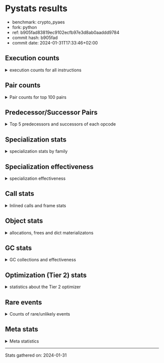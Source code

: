 
# Pystats results

- benchmark: crypto_pyaes
- fork: python
- ref: b905fad83819ec9102ecfb97e3d8ab0aaddd9784
- commit hash: b905fad
- commit date: 2024-01-31T17:33:46+02:00

## Execution counts

<details>
<summary> execution counts for all instructions </summary>

|Name | Count | Self | Cumulative | Miss ratio | 
|---|---:|---:|---:|---:|
| BINARY_OP | 145,813,960 | 19.4% | 19.4% |  |
| LOAD_FAST | 123,947,440 | 16.5% | 35.8% |  |
| LOAD_CONST | 116,092,880 | 15.4% | 51.3% |  |
| BINARY_SUBSCR_LIST_INT | 98,103,920 | 13.0% | 64.3% |  |
| LOAD_FAST_LOAD_FAST | 48,825,280 | 6.5% | 70.8% |  |
| LOAD_ATTR_NONDESCRIPTOR_WITH_VALUES | 36,843,640 | 4.9% | 75.7% |  |
| BINARY_OP_ADD_INT | 28,776,020 | 3.8% | 79.5% |  |
| STORE_FAST | 20,981,360 | 2.8% | 82.3% |  |
| JUMP_BACKWARD | 16,130,640 | 2.1% | 84.4% |  |
| FOR_ITER_RANGE | 15,209,320 | 2.0% | 86.5% |  |
| LOAD_ATTR_INSTANCE_VALUE | 12,452,340 | 1.7% | 88.1% |  |
| STORE_SUBSCR_LIST_INT | 8,540,600 | 1.1% | 89.3% |  |
| LOAD_GLOBAL_MODULE | 8,058,340 | 1.1% | 90.3% |  |
| LOAD_ATTR_METHOD_NO_DICT | 5,751,900 | 0.8% | 91.1% |  |
| LIST_APPEND | 4,607,040 | 0.6% | 91.7% |  |
| PUSH_NULL | 4,142,640 | 0.6% | 92.2% |  |
| STORE_FAST_STORE_FAST | 3,910,080 | 0.5% | 92.8% |  |
| RESUME_CHECK | 3,682,340 | 0.5% | 93.3% |  |
| FOR_ITER | 3,681,800 | 0.5% | 93.7% |  |
| CALL_LIST_APPEND | 3,681,200 | 0.5% | 94.2% |  |
| UNPACK_SEQUENCE_TWO_TUPLE | 3,679,980 | 0.5% | 94.7% |  |
| RETURN_VALUE | 3,452,060 | 0.5% | 95.2% |  |
| CALL_PY_EXACT_ARGS | 3,451,720 | 0.5% | 95.6% |  |
| LOAD_GLOBAL_BUILTIN | 3,222,600 | 0.4% | 96.1% |  |
| GET_ITER | 2,995,280 | 0.4% | 96.5% |  |
| CALL_BUILTIN_CLASS | 2,994,840 | 0.4% | 96.9% |  |
| POP_JUMP_IF_FALSE | 2,780,080 | 0.4% | 97.2% |  |
| LOAD_ATTR_MODULE | 2,071,620 | 0.3% | 97.5% |  |
| TO_BOOL | 2,071,460 | 0.3% | 97.8% |  |
| CALL_METHOD_DESCRIPTOR_FAST | 2,070,700 | 0.3% | 98.1% |  |
| CALL_METHOD_DESCRIPTOR_NOARGS | 2,070,700 | 0.3% | 98.3% |  |
| CALL_TYPE_1 | 2,070,700 | 0.3% | 98.6% |  |
| BINARY_OP_MULTIPLY_INT | 1,840,740 | 0.2% | 98.9% |  |
| SWAP | 1,166,880 | 0.2% | 99.0% |  |
| CALL_LEN | 1,151,280 | 0.2% | 99.2% |  |
| BUILD_LIST | 924,880 | 0.1% | 99.3% |  |
| BINARY_SLICE | 921,120 | 0.1% | 99.4% |  |
| COMPARE_OP_INT | 708,740 | 0.1% | 99.5% |  |
| COPY | 704,640 | 0.1% | 99.6% |  |
| BINARY_OP_SUBTRACT_INT | 473,480 | 0.1% | 99.7% |  |
| POP_TOP | 460,480 | 0.1% | 99.7% |  |
| LOAD_ATTR_METHOD_WITH_VALUES | 460,300 | 0.1% | 99.8% |  |
| LIST_EXTEND | 460,240 | 0.1% | 99.8% |  |
| LOAD_FAST_AND_CLEAR | 231,040 | 0.0% | 99.9% |  |
| STORE_ATTR_INSTANCE_VALUE | 231,040 | 0.0% | 99.9% |  |
| RETURN_CONST | 230,720 | 0.0% | 99.9% |  |
| LOAD_ATTR_PROPERTY | 230,060 | 0.0% | 100.0% |  |
| UNPACK_SEQUENCE_LIST | 230,060 | 0.0% | 100.0% |  |
| CALL | 2,940 | 0.0% | 100.0% |  |
| LOAD_ATTR | 2,560 | 0.0% | 100.0% |  |
| STORE_FAST_LOAD_FAST | 2,560 | 0.0% | 100.0% |  |
| BINARY_SUBSCR | 2,160 | 0.0% | 100.0% |  |
| LOAD_GLOBAL | 1,960 | 0.0% | 100.0% |  |
| EXTENDED_ARG | 1,600 | 0.0% | 100.0% |  |
| JUMP_FORWARD | 1,600 | 0.0% | 100.0% |  |
| BINARY_SUBSCR_TUPLE_INT | 620 | 0.0% | 100.0% |  |
| CALL_BUILTIN_FAST | 620 | 0.0% | 100.0% |  |
| COMPARE_OP | 540 | 0.0% | 100.0% |  |
| STORE_SUBSCR | 400 | 0.0% | 100.0% |  |
| INTERPRETER_EXIT | 360 | 0.0% | 100.0% |  |
| STORE_ATTR | 320 | 0.0% | 100.0% |  |
| RESUME | 300 | 0.0% | 100.0% |  |
| LOAD_DEREF | 240 | 0.0% | 100.0% |  |
| CALL_FUNCTION_EX | 160 | 0.0% | 100.0% |  |
| CONTAINS_OP | 160 | 0.0% | 100.0% |  |
| POP_JUMP_IF_NOT_NONE | 160 | 0.0% | 100.0% |  |
| EXIT_INIT_CHECK | 140 | 0.0% | 100.0% |  |
| BINARY_SUBSCR_DICT | 140 | 0.0% | 100.0% |  |
| CALL_ALLOC_AND_ENTER_INIT | 140 | 0.0% | 100.0% |  |
| CALL_ISINSTANCE | 140 | 0.0% | 100.0% |  |
| TO_BOOL_BOOL | 140 | 0.0% | 100.0% |  |
| NOP | 80 | 0.0% | 100.0% |  |
| CALL_INTRINSIC_1 | 80 | 0.0% | 100.0% |  |
| COPY_FREE_VARS | 80 | 0.0% | 100.0% |  |
| LOAD_FAST_CHECK | 80 | 0.0% | 100.0% |  |
| UNPACK_SEQUENCE | 80 | 0.0% | 100.0% |  |
| BINARY_OP_SUBTRACT_FLOAT | 60 | 0.0% | 100.0% |  |


</details>

## Pair counts

<details>
<summary> Pair counts for top 100 pairs </summary>

|Pair | Count | Self | Cumulative | 
|---|---:|---:|---:|
| LOAD_CONST BINARY_OP | 101,328,080 | 13.5% | 13.5% |
| BINARY_OP BINARY_SUBSCR_LIST_INT | 64,457,920 | 8.6% | 22.0% |
| BINARY_SUBSCR_LIST_INT LOAD_CONST | 40,041,580 | 5.3% | 27.3% |
| LOAD_FAST LOAD_ATTR_NONDESCRIPTOR_WITH_VALUES | 36,843,280 | 4.9% | 32.2% |
| LOAD_ATTR_NONDESCRIPTOR_WITH_VALUES LOAD_FAST_LOAD_FAST | 36,812,640 | 4.9% | 37.1% |
| BINARY_SUBSCR_LIST_INT BINARY_OP | 34,995,620 | 4.6% | 41.8% |
| BINARY_OP LOAD_CONST | 31,315,720 | 4.2% | 45.9% |
| BINARY_OP LOAD_FAST | 27,633,280 | 3.7% | 49.6% |
| LOAD_FAST_LOAD_FAST LOAD_FAST | 27,610,240 | 3.7% | 53.3% |
| BINARY_OP_ADD_INT LOAD_CONST | 27,609,620 | 3.7% | 57.0% |
| LOAD_FAST BINARY_OP_ADD_INT | 27,609,360 | 3.7% | 60.6% |
| BINARY_SUBSCR_LIST_INT LOAD_FAST | 22,134,320 | 2.9% | 63.6% |
| LOAD_FAST BINARY_SUBSCR_LIST_INT | 19,576,080 | 2.6% | 66.2% |
| FOR_ITER_RANGE STORE_FAST | 12,671,980 | 1.7% | 67.8% |
| STORE_FAST LOAD_FAST | 12,447,280 | 1.7% | 69.5% |
| LOAD_FAST LOAD_ATTR_INSTANCE_VALUE | 12,221,720 | 1.6% | 71.1% |
| JUMP_BACKWARD FOR_ITER_RANGE | 12,214,220 | 1.6% | 72.7% |
| LOAD_ATTR_INSTANCE_VALUE LOAD_FAST | 9,914,200 | 1.3% | 74.1% |
| LOAD_FAST_LOAD_FAST BINARY_SUBSCR_LIST_INT | 9,217,040 | 1.2% | 75.3% |
| STORE_SUBSCR_LIST_INT JUMP_BACKWARD | 8,294,780 | 1.1% | 76.4% |
| BINARY_OP LOAD_FAST_LOAD_FAST | 8,282,880 | 1.1% | 77.5% |
| LOAD_FAST_LOAD_FAST STORE_SUBSCR_LIST_INT | 8,282,840 | 1.1% | 78.6% |
| LOAD_FAST LOAD_CONST | 7,431,840 | 1.0% | 79.6% |
| STORE_FAST LOAD_GLOBAL_MODULE | 5,754,240 | 0.8% | 80.3% |
| LOAD_ATTR_METHOD_NO_DICT LOAD_FAST | 5,751,900 | 0.8% | 81.1% |
| BINARY_OP BINARY_OP | 4,656,720 | 0.6% | 81.7% |
| LIST_APPEND JUMP_BACKWARD | 4,607,040 | 0.6% | 82.3% |
| BINARY_OP LIST_APPEND | 4,606,400 | 0.6% | 83.0% |
| LOAD_CONST BINARY_SUBSCR_LIST_INT | 4,601,400 | 0.6% | 83.6% |
| PUSH_NULL LOAD_FAST | 4,141,600 | 0.6% | 84.1% |
| BINARY_OP CALL_LIST_APPEND | 3,681,120 | 0.5% | 84.6% |
| LOAD_FAST LOAD_ATTR_METHOD_NO_DICT | 3,681,120 | 0.5% | 85.1% |
| JUMP_BACKWARD FOR_ITER | 3,680,260 | 0.5% | 85.6% |
| LOAD_FAST_LOAD_FAST BINARY_OP | 3,680,000 | 0.5% | 86.1% |
| STORE_FAST_STORE_FAST LOAD_FAST_LOAD_FAST | 3,680,000 | 0.5% | 86.6% |
| UNPACK_SEQUENCE_TWO_TUPLE STORE_FAST_STORE_FAST | 3,679,980 | 0.5% | 87.1% |
| FOR_ITER UNPACK_SEQUENCE_TWO_TUPLE | 3,679,960 | 0.5% | 87.5% |
| CALL_PY_EXACT_ARGS RESUME_CHECK | 3,451,720 | 0.5% | 88.0% |
| LOAD_GLOBAL_BUILTIN LOAD_FAST | 3,222,320 | 0.4% | 88.4% |
| CALL_BUILTIN_CLASS GET_ITER | 2,994,780 | 0.4% | 88.8% |
| LOAD_GLOBAL_MODULE LOAD_CONST | 2,764,440 | 0.4% | 89.2% |
| GET_ITER FOR_ITER_RANGE | 2,764,200 | 0.4% | 89.6% |
| LOAD_CONST LOAD_CONST | 2,762,720 | 0.4% | 89.9% |
| LOAD_CONST CALL_BUILTIN_CLASS | 2,762,440 | 0.4% | 90.3% |
| CALL_LIST_APPEND LOAD_FAST | 2,760,900 | 0.4% | 90.7% |
| RESUME_CHECK LOAD_GLOBAL_BUILTIN | 2,301,240 | 0.3% | 91.0% |
| LOAD_CONST LOAD_FAST | 2,073,440 | 0.3% | 91.2% |
| LOAD_ATTR_MODULE PUSH_NULL | 2,071,620 | 0.3% | 91.5% |
| LOAD_GLOBAL_MODULE LOAD_ATTR_MODULE | 2,071,480 | 0.3% | 91.8% |
| POP_JUMP_IF_FALSE LOAD_FAST | 2,071,280 | 0.3% | 92.1% |
| RETURN_VALUE STORE_FAST | 2,071,040 | 0.3% | 92.3% |
| LOAD_FAST CALL_PY_EXACT_ARGS | 2,071,000 | 0.3% | 92.6% |
| STORE_FAST JUMP_BACKWARD | 2,070,800 | 0.3% | 92.9% |
| TO_BOOL POP_JUMP_IF_FALSE | 2,070,740 | 0.3% | 93.2% |
| LOAD_FAST PUSH_NULL | 2,070,720 | 0.3% | 93.4% |
| LOAD_FAST TO_BOOL | 2,070,720 | 0.3% | 93.7% |
| FOR_ITER_RANGE LOAD_GLOBAL_MODULE | 2,070,720 | 0.3% | 94.0% |
| CALL_METHOD_DESCRIPTOR_FAST STORE_FAST | 2,070,700 | 0.3% | 94.3% |
| CALL_METHOD_DESCRIPTOR_NOARGS RETURN_VALUE | 2,070,700 | 0.3% | 94.5% |
| CALL_TYPE_1 STORE_FAST | 2,070,700 | 0.3% | 94.8% |
| LOAD_FAST CALL_METHOD_DESCRIPTOR_FAST | 2,070,680 | 0.3% | 95.1% |
| LOAD_FAST CALL_METHOD_DESCRIPTOR_NOARGS | 2,070,680 | 0.3% | 95.4% |
| LOAD_FAST CALL_TYPE_1 | 2,070,680 | 0.3% | 95.6% |
| LOAD_GLOBAL_MODULE LOAD_ATTR_METHOD_NO_DICT | 2,070,680 | 0.3% | 95.9% |
| BINARY_OP_MULTIPLY_INT LOAD_CONST | 1,840,600 | 0.2% | 96.2% |
| LOAD_FAST BINARY_OP_MULTIPLY_INT | 1,840,560 | 0.2% | 96.4% |
| LOAD_CONST BINARY_OP_ADD_INT | 1,166,360 | 0.2% | 96.6% |
| RESUME_CHECK LOAD_FAST | 1,150,420 | 0.2% | 96.7% |
| BINARY_SUBSCR_LIST_INT STORE_FAST | 927,620 | 0.1% | 96.8% |
| LOAD_FAST BINARY_OP | 923,240 | 0.1% | 97.0% |
| LOAD_GLOBAL_MODULE LOAD_FAST | 921,000 | 0.1% | 97.1% |
| BINARY_OP_ADD_INT BINARY_SLICE | 920,920 | 0.1% | 97.2% |
| RETURN_VALUE LOAD_FAST | 920,460 | 0.1% | 97.3% |
| BINARY_OP RETURN_VALUE | 920,320 | 0.1% | 97.5% |
| CALL_LIST_APPEND JUMP_BACKWARD | 920,300 | 0.1% | 97.6% |
| LOAD_ATTR_INSTANCE_VALUE LOAD_CONST | 920,300 | 0.1% | 97.7% |
| BINARY_SLICE CALL_PY_EXACT_ARGS | 920,280 | 0.1% | 97.8% |
| COMPARE_OP_INT POP_JUMP_IF_FALSE | 708,600 | 0.1% | 97.9% |
| CALL_LEN LOAD_CONST | 690,740 | 0.1% | 98.0% |
| LOAD_ATTR_INSTANCE_VALUE CALL_LEN | 690,240 | 0.1% | 98.1% |
| LOAD_CONST BINARY_OP_SUBTRACT_INT | 466,400 | 0.1% | 98.2% |
| BUILD_LIST LOAD_CONST | 463,680 | 0.1% | 98.2% |
| LOAD_CONST COMPARE_OP_INT | 462,440 | 0.1% | 98.3% |
| LOAD_FAST COPY | 460,960 | 0.1% | 98.3% |
| LOAD_FAST CALL_LEN | 460,800 | 0.1% | 98.4% |
| LOAD_CONST LIST_EXTEND | 460,160 | 0.1% | 98.5% |
| STORE_FAST BUILD_LIST | 460,160 | 0.1% | 98.5% |
| LOAD_ATTR_INSTANCE_VALUE LOAD_ATTR_METHOD_WITH_VALUES | 460,080 | 0.1% | 98.6% |
| STORE_SUBSCR_LIST_INT LOAD_FAST | 238,820 | 0.0% | 98.6% |
| COPY COPY | 237,280 | 0.0% | 98.6% |
| SWAP SWAP | 237,280 | 0.0% | 98.7% |
| COPY BINARY_SUBSCR_LIST_INT | 237,160 | 0.0% | 98.7% |
| SWAP STORE_SUBSCR_LIST_INT | 237,160 | 0.0% | 98.7% |
| BINARY_OP SWAP | 236,500 | 0.0% | 98.8% |
| POP_JUMP_IF_FALSE JUMP_BACKWARD | 234,720 | 0.0% | 98.8% |
| LOAD_FAST CALL_BUILTIN_CLASS | 231,880 | 0.0% | 98.8% |
| GET_ITER LOAD_FAST_AND_CLEAR | 230,880 | 0.0% | 98.9% |
| BUILD_LIST SWAP | 230,880 | 0.0% | 98.9% |
| LOAD_FAST_AND_CLEAR SWAP | 230,880 | 0.0% | 98.9% |
| SWAP BUILD_LIST | 230,880 | 0.0% | 99.0% |


</details>

## Predecessor/Successor Pairs

<details>
<summary> Top 5 predecessors and successors of each opcode </summary>

### BINARY_SLICE

<details>
<summary> Successors and predecessors for BINARY_SLICE </summary>

|Predecessors | Count | Percentage | 
|---|---:|---:|
| BINARY_OP_ADD_INT | 920,920 | 100.0% |
| LOAD_CONST | 160 | 0.0% |
| BINARY_OP | 40 | 0.0% |

|Successors | Count | Percentage | 
|---|---:|---:|
| CALL_PY_EXACT_ARGS | 920,280 | 99.9% |
| CALL_BUILTIN_FAST | 600 | 0.1% |
| LOAD_FAST | 160 | 0.0% |
| CALL | 80 | 0.0% |


</details>

### CACHE

<details>
<summary> Successors and predecessors for CACHE </summary>

|Successors | Count | Percentage | 
|---|---:|---:|
| RESUME_CHECK | 280 | 77.8% |
| RESUME | 80 | 22.2% |


</details>

### BINARY_SUBSCR

<details>
<summary> Successors and predecessors for BINARY_SUBSCR </summary>

|Predecessors | Count | Percentage | 
|---|---:|---:|
| BINARY_OP | 1,040 | 48.1% |
| LOAD_FAST | 400 | 18.5% |
| LOAD_CONST | 240 | 11.1% |
| LOAD_FAST_LOAD_FAST | 240 | 11.1% |
| COPY | 120 | 5.6% |

|Successors | Count | Percentage | 
|---|---:|---:|
| BINARY_SUBSCR_LIST_INT | 1,040 | 48.1% |
| LOAD_FAST | 400 | 18.5% |
| LOAD_CONST | 340 | 15.7% |
| BINARY_OP | 220 | 10.2% |
| STORE_FAST | 80 | 3.7% |


</details>

### EXIT_INIT_CHECK

<details>
<summary> Successors and predecessors for EXIT_INIT_CHECK </summary>

|Predecessors | Count | Percentage | 
|---|---:|---:|
| RETURN_CONST | 140 | 100.0% |

|Successors | Count | Percentage | 
|---|---:|---:|
| RETURN_VALUE | 140 | 100.0% |


</details>

### GET_ITER

<details>
<summary> Successors and predecessors for GET_ITER </summary>

|Predecessors | Count | Percentage | 
|---|---:|---:|
| CALL_BUILTIN_CLASS | 2,994,780 | 100.0% |
| CALL | 420 | 0.0% |
| LOAD_FAST | 80 | 0.0% |

|Successors | Count | Percentage | 
|---|---:|---:|
| FOR_ITER_RANGE | 2,764,200 | 92.3% |
| LOAD_FAST_AND_CLEAR | 230,880 | 7.7% |
| FOR_ITER | 200 | 0.0% |


</details>

### INTERPRETER_EXIT

<details>
<summary> Successors and predecessors for INTERPRETER_EXIT </summary>

|Predecessors | Count | Percentage | 
|---|---:|---:|
| RETURN_CONST | 340 | 94.4% |
| RETURN_VALUE | 20 | 5.6% |


</details>

### NOP

<details>
<summary> Successors and predecessors for NOP </summary>

|Predecessors | Count | Percentage | 
|---|---:|---:|
| POP_TOP | 80 | 100.0% |

|Successors | Count | Percentage | 
|---|---:|---:|
| LOAD_DEREF | 80 | 100.0% |


</details>

### POP_TOP

<details>
<summary> Successors and predecessors for POP_TOP </summary>

|Predecessors | Count | Percentage | 
|---|---:|---:|
| RETURN_CONST | 230,240 | 50.0% |
| POP_JUMP_IF_FALSE | 230,080 | 50.0% |
| CALL | 160 | 0.0% |

|Successors | Count | Percentage | 
|---|---:|---:|
| RETURN_CONST | 230,080 | 50.0% |
| LOAD_GLOBAL_BUILTIN | 230,040 | 50.0% |
| LOAD_FAST | 220 | 0.0% |
| NOP | 80 | 0.0% |
| LOAD_GLOBAL | 40 | 0.0% |


</details>

### PUSH_NULL

<details>
<summary> Successors and predecessors for PUSH_NULL </summary>

|Predecessors | Count | Percentage | 
|---|---:|---:|
| LOAD_ATTR_MODULE | 2,071,620 | 50.0% |
| LOAD_FAST | 2,070,720 | 50.0% |
| LOAD_DEREF | 160 | 0.0% |
| LOAD_ATTR | 140 | 0.0% |

|Successors | Count | Percentage | 
|---|---:|---:|
| LOAD_FAST | 4,141,600 | 100.0% |
| LOAD_CONST | 640 | 0.0% |
| CALL | 240 | 0.0% |
| LOAD_GLOBAL | 80 | 0.0% |
| LOAD_GLOBAL_MODULE | 80 | 0.0% |


</details>

### RETURN_VALUE

<details>
<summary> Successors and predecessors for RETURN_VALUE </summary>

|Predecessors | Count | Percentage | 
|---|---:|---:|
| CALL_METHOD_DESCRIPTOR_NOARGS | 2,070,700 | 60.0% |
| BINARY_OP | 920,320 | 26.7% |
| LOAD_FAST | 230,320 | 6.7% |
| LOAD_ATTR_INSTANCE_VALUE | 230,060 | 6.7% |
| RETURN_VALUE | 320 | 0.0% |

|Successors | Count | Percentage | 
|---|---:|---:|
| STORE_FAST | 2,071,040 | 60.0% |
| LOAD_FAST | 920,460 | 26.7% |
| BINARY_OP | 230,080 | 6.7% |
| CALL_PY_EXACT_ARGS | 230,040 | 6.7% |
| RETURN_VALUE | 320 | 0.0% |


</details>

### STORE_SUBSCR

<details>
<summary> Successors and predecessors for STORE_SUBSCR </summary>

|Predecessors | Count | Percentage | 
|---|---:|---:|
| BINARY_OP | 160 | 40.0% |
| SWAP | 120 | 30.0% |
| LOAD_FAST | 80 | 20.0% |
| LOAD_FAST_LOAD_FAST | 40 | 10.0% |

|Successors | Count | Percentage | 
|---|---:|---:|
| STORE_SUBSCR_LIST_INT | 200 | 50.0% |
| JUMP_BACKWARD | 100 | 25.0% |
| LOAD_FAST | 60 | 15.0% |
| LOAD_FAST_LOAD_FAST | 40 | 10.0% |


</details>

### TO_BOOL

<details>
<summary> Successors and predecessors for TO_BOOL </summary>

|Predecessors | Count | Percentage | 
|---|---:|---:|
| LOAD_FAST | 2,070,720 | 100.0% |
| TO_BOOL | 700 | 0.0% |
| CALL | 20 | 0.0% |
| CALL_ISINSTANCE | 20 | 0.0% |

|Successors | Count | Percentage | 
|---|---:|---:|
| POP_JUMP_IF_FALSE | 2,070,740 | 100.0% |
| TO_BOOL | 700 | 0.0% |
| TO_BOOL_BOOL | 20 | 0.0% |


</details>

### BINARY_OP

<details>
<summary> Successors and predecessors for BINARY_OP </summary>

|Predecessors | Count | Percentage | 
|---|---:|---:|
| LOAD_CONST | 101,328,080 | 69.5% |
| BINARY_SUBSCR_LIST_INT | 34,995,620 | 24.0% |
| BINARY_OP | 4,656,720 | 3.2% |
| LOAD_FAST_LOAD_FAST | 3,680,000 | 2.5% |
| LOAD_FAST | 923,240 | 0.6% |

|Successors | Count | Percentage | 
|---|---:|---:|
| BINARY_SUBSCR_LIST_INT | 64,457,920 | 44.2% |
| LOAD_CONST | 31,315,720 | 21.5% |
| LOAD_FAST | 27,633,280 | 19.0% |
| LOAD_FAST_LOAD_FAST | 8,282,880 | 5.7% |
| BINARY_OP | 4,656,720 | 3.2% |


</details>

### BUILD_LIST

<details>
<summary> Successors and predecessors for BUILD_LIST </summary>

|Predecessors | Count | Percentage | 
|---|---:|---:|
| STORE_FAST | 460,160 | 49.8% |
| SWAP | 230,880 | 25.0% |
| FOR_ITER_RANGE | 230,080 | 24.9% |
| LOAD_CONST | 3,520 | 0.4% |
| STORE_ATTR_INSTANCE_VALUE | 140 | 0.0% |

|Successors | Count | Percentage | 
|---|---:|---:|
| LOAD_CONST | 463,680 | 50.1% |
| SWAP | 230,880 | 25.0% |
| STORE_FAST | 230,080 | 24.9% |
| LOAD_FAST | 160 | 0.0% |
| LOAD_DEREF | 80 | 0.0% |


</details>

### CALL

<details>
<summary> Successors and predecessors for CALL </summary>

|Predecessors | Count | Percentage | 
|---|---:|---:|
| LOAD_FAST | 1,040 | 35.4% |
| LOAD_CONST | 280 | 9.5% |
| LOAD_GLOBAL_MODULE | 280 | 9.5% |
| PUSH_NULL | 240 | 8.2% |
| CALL | 220 | 7.5% |

|Successors | Count | Percentage | 
|---|---:|---:|
| STORE_FAST | 460 | 15.6% |
| GET_ITER | 420 | 14.3% |
| CALL_BUILTIN_CLASS | 280 | 9.5% |
| CALL_LEN | 240 | 8.2% |
| CALL | 220 | 7.5% |


</details>

### CALL_FUNCTION_EX

<details>
<summary> Successors and predecessors for CALL_FUNCTION_EX </summary>

|Predecessors | Count | Percentage | 
|---|---:|---:|
| CALL_INTRINSIC_1 | 80 | 50.0% |
| LOAD_FAST | 80 | 50.0% |

|Successors | Count | Percentage | 
|---|---:|---:|
| COPY_FREE_VARS | 80 | 50.0% |
| RESUME_CHECK | 60 | 37.5% |
| RESUME | 20 | 12.5% |


</details>

### CALL_INTRINSIC_1

<details>
<summary> Successors and predecessors for CALL_INTRINSIC_1 </summary>

|Predecessors | Count | Percentage | 
|---|---:|---:|
| LIST_EXTEND | 80 | 100.0% |

|Successors | Count | Percentage | 
|---|---:|---:|
| CALL_FUNCTION_EX | 80 | 100.0% |


</details>

### COMPARE_OP

<details>
<summary> Successors and predecessors for COMPARE_OP </summary>

|Predecessors | Count | Percentage | 
|---|---:|---:|
| LOAD_FAST_LOAD_FAST | 240 | 44.4% |
| LOAD_CONST | 120 | 22.2% |
| LOAD_GLOBAL_MODULE | 60 | 11.1% |
| CALL | 40 | 7.4% |
| CALL_LEN | 40 | 7.4% |

|Successors | Count | Percentage | 
|---|---:|---:|
| POP_JUMP_IF_FALSE | 280 | 51.9% |
| COMPARE_OP_INT | 220 | 40.7% |
| COMPARE_OP | 20 | 3.7% |
| EXTENDED_ARG | 20 | 3.7% |


</details>

### CONTAINS_OP

<details>
<summary> Successors and predecessors for CONTAINS_OP </summary>

|Predecessors | Count | Percentage | 
|---|---:|---:|
| LOAD_CONST | 160 | 100.0% |

|Successors | Count | Percentage | 
|---|---:|---:|
| POP_JUMP_IF_FALSE | 160 | 100.0% |


</details>

### COPY

<details>
<summary> Successors and predecessors for COPY </summary>

|Predecessors | Count | Percentage | 
|---|---:|---:|
| LOAD_FAST | 460,960 | 65.4% |
| COPY | 237,280 | 33.7% |
| LOAD_FAST_LOAD_FAST | 4,800 | 0.7% |
| LOAD_CONST | 1,600 | 0.2% |

|Successors | Count | Percentage | 
|---|---:|---:|
| COPY | 237,280 | 33.7% |
| BINARY_SUBSCR_LIST_INT | 237,160 | 33.7% |
| LOAD_ATTR_INSTANCE_VALUE | 230,040 | 32.6% |
| BINARY_SUBSCR | 120 | 0.0% |
| LOAD_ATTR | 40 | 0.0% |


</details>

### COPY_FREE_VARS

<details>
<summary> Successors and predecessors for COPY_FREE_VARS </summary>

|Predecessors | Count | Percentage | 
|---|---:|---:|
| CALL_FUNCTION_EX | 80 | 100.0% |

|Successors | Count | Percentage | 
|---|---:|---:|
| RESUME_CHECK | 60 | 75.0% |
| RESUME | 20 | 25.0% |


</details>

### EXTENDED_ARG

<details>
<summary> Successors and predecessors for EXTENDED_ARG </summary>

|Predecessors | Count | Percentage | 
|---|---:|---:|
| POP_JUMP_IF_FALSE | 1,440 | 90.0% |
| COMPARE_OP_INT | 140 | 8.8% |
| COMPARE_OP | 20 | 1.2% |

|Successors | Count | Percentage | 
|---|---:|---:|
| JUMP_BACKWARD | 1,440 | 90.0% |
| POP_JUMP_IF_FALSE | 160 | 10.0% |


</details>

### FOR_ITER

<details>
<summary> Successors and predecessors for FOR_ITER </summary>

|Predecessors | Count | Percentage | 
|---|---:|---:|
| JUMP_BACKWARD | 3,680,260 | 100.0% |
| FOR_ITER | 1,080 | 0.0% |
| SWAP | 260 | 0.0% |
| GET_ITER | 200 | 0.0% |

|Successors | Count | Percentage | 
|---|---:|---:|
| UNPACK_SEQUENCE_TWO_TUPLE | 3,679,960 | 100.0% |
| FOR_ITER | 1,080 | 0.0% |
| STORE_FAST | 420 | 0.0% |
| FOR_ITER_RANGE | 280 | 0.0% |
| UNPACK_SEQUENCE | 40 | 0.0% |


</details>

### JUMP_BACKWARD

<details>
<summary> Successors and predecessors for JUMP_BACKWARD </summary>

|Predecessors | Count | Percentage | 
|---|---:|---:|
| STORE_SUBSCR_LIST_INT | 8,294,780 | 51.4% |
| LIST_APPEND | 4,607,040 | 28.6% |
| STORE_FAST | 2,070,800 | 12.8% |
| CALL_LIST_APPEND | 920,300 | 5.7% |
| POP_JUMP_IF_FALSE | 234,720 | 1.5% |

|Successors | Count | Percentage | 
|---|---:|---:|
| FOR_ITER_RANGE | 12,214,220 | 75.7% |
| FOR_ITER | 3,680,260 | 22.8% |
| LOAD_FAST | 229,920 | 1.4% |
| LOAD_FAST_LOAD_FAST | 6,240 | 0.0% |


</details>

### JUMP_FORWARD

<details>
<summary> Successors and predecessors for JUMP_FORWARD </summary>

|Predecessors | Count | Percentage | 
|---|---:|---:|
| FOR_ITER_RANGE | 1,600 | 100.0% |

|Successors | Count | Percentage | 
|---|---:|---:|
| LOAD_CONST | 1,600 | 100.0% |


</details>

### LIST_APPEND

<details>
<summary> Successors and predecessors for LIST_APPEND </summary>

|Predecessors | Count | Percentage | 
|---|---:|---:|
| BINARY_OP | 4,606,400 | 100.0% |
| BINARY_SUBSCR_TUPLE_INT | 620 | 0.0% |
| BINARY_SUBSCR | 20 | 0.0% |

|Successors | Count | Percentage | 
|---|---:|---:|
| JUMP_BACKWARD | 4,607,040 | 100.0% |


</details>

### LIST_EXTEND

<details>
<summary> Successors and predecessors for LIST_EXTEND </summary>

|Predecessors | Count | Percentage | 
|---|---:|---:|
| LOAD_CONST | 460,160 | 100.0% |
| LOAD_DEREF | 80 | 0.0% |

|Successors | Count | Percentage | 
|---|---:|---:|
| STORE_FAST | 230,080 | 50.0% |
| UNPACK_SEQUENCE_LIST | 230,040 | 50.0% |
| CALL_INTRINSIC_1 | 80 | 0.0% |
| UNPACK_SEQUENCE | 40 | 0.0% |


</details>

### LOAD_ATTR

<details>
<summary> Successors and predecessors for LOAD_ATTR </summary>

|Predecessors | Count | Percentage | 
|---|---:|---:|
| LOAD_FAST | 1,840 | 71.9% |
| LOAD_GLOBAL_MODULE | 300 | 11.7% |
| LOAD_GLOBAL | 180 | 7.0% |
| LOAD_ATTR | 100 | 3.9% |
| LOAD_ATTR_INSTANCE_VALUE | 60 | 2.3% |

|Successors | Count | Percentage | 
|---|---:|---:|
| LOAD_FAST | 540 | 21.1% |
| LOAD_ATTR_INSTANCE_VALUE | 460 | 18.0% |
| LOAD_FAST_LOAD_FAST | 360 | 14.1% |
| LOAD_ATTR_NONDESCRIPTOR_WITH_VALUES | 360 | 14.1% |
| PUSH_NULL | 140 | 5.5% |


</details>

### LOAD_CONST

<details>
<summary> Successors and predecessors for LOAD_CONST </summary>

|Predecessors | Count | Percentage | 
|---|---:|---:|
| BINARY_SUBSCR_LIST_INT | 40,041,580 | 34.5% |
| BINARY_OP | 31,315,720 | 27.0% |
| BINARY_OP_ADD_INT | 27,609,620 | 23.8% |
| LOAD_FAST | 7,431,840 | 6.4% |
| LOAD_GLOBAL_MODULE | 2,764,440 | 2.4% |

|Successors | Count | Percentage | 
|---|---:|---:|
| BINARY_OP | 101,328,080 | 87.3% |
| BINARY_SUBSCR_LIST_INT | 4,601,400 | 4.0% |
| LOAD_CONST | 2,762,720 | 2.4% |
| CALL_BUILTIN_CLASS | 2,762,440 | 2.4% |
| LOAD_FAST | 2,073,440 | 1.8% |


</details>

### LOAD_DEREF

<details>
<summary> Successors and predecessors for LOAD_DEREF </summary>

|Predecessors | Count | Percentage | 
|---|---:|---:|
| NOP | 80 | 33.3% |
| BUILD_LIST | 80 | 33.3% |
| RESUME_CHECK | 60 | 25.0% |
| RESUME | 20 | 8.3% |

|Successors | Count | Percentage | 
|---|---:|---:|
| PUSH_NULL | 160 | 66.7% |
| LIST_EXTEND | 80 | 33.3% |


</details>

### LOAD_FAST

<details>
<summary> Successors and predecessors for LOAD_FAST </summary>

|Predecessors | Count | Percentage | 
|---|---:|---:|
| BINARY_OP | 27,633,280 | 22.3% |
| LOAD_FAST_LOAD_FAST | 27,610,240 | 22.3% |
| BINARY_SUBSCR_LIST_INT | 22,134,320 | 17.9% |
| STORE_FAST | 12,447,280 | 10.0% |
| LOAD_ATTR_INSTANCE_VALUE | 9,914,200 | 8.0% |

|Successors | Count | Percentage | 
|---|---:|---:|
| LOAD_ATTR_NONDESCRIPTOR_WITH_VALUES | 36,843,280 | 29.7% |
| BINARY_OP_ADD_INT | 27,609,360 | 22.3% |
| BINARY_SUBSCR_LIST_INT | 19,576,080 | 15.8% |
| LOAD_ATTR_INSTANCE_VALUE | 12,221,720 | 9.9% |
| LOAD_CONST | 7,431,840 | 6.0% |


</details>

### LOAD_FAST_AND_CLEAR

<details>
<summary> Successors and predecessors for LOAD_FAST_AND_CLEAR </summary>

|Predecessors | Count | Percentage | 
|---|---:|---:|
| GET_ITER | 230,880 | 99.9% |
| LOAD_FAST_AND_CLEAR | 160 | 0.1% |

|Successors | Count | Percentage | 
|---|---:|---:|
| SWAP | 230,880 | 99.9% |
| LOAD_FAST_AND_CLEAR | 160 | 0.1% |


</details>

### LOAD_FAST_CHECK

<details>
<summary> Successors and predecessors for LOAD_FAST_CHECK </summary>

|Predecessors | Count | Percentage | 
|---|---:|---:|
| STORE_FAST | 80 | 100.0% |

|Successors | Count | Percentage | 
|---|---:|---:|
| LOAD_GLOBAL | 40 | 50.0% |
| LOAD_GLOBAL_MODULE | 40 | 50.0% |


</details>

### LOAD_FAST_LOAD_FAST

<details>
<summary> Successors and predecessors for LOAD_FAST_LOAD_FAST </summary>

|Predecessors | Count | Percentage | 
|---|---:|---:|
| LOAD_ATTR_NONDESCRIPTOR_WITH_VALUES | 36,812,640 | 75.4% |
| BINARY_OP | 8,282,880 | 17.0% |
| STORE_FAST_STORE_FAST | 3,680,000 | 7.5% |
| STORE_FAST | 13,760 | 0.0% |
| POP_JUMP_IF_FALSE | 9,760 | 0.0% |

|Successors | Count | Percentage | 
|---|---:|---:|
| LOAD_FAST | 27,610,240 | 56.5% |
| BINARY_SUBSCR_LIST_INT | 9,217,040 | 18.9% |
| STORE_SUBSCR_LIST_INT | 8,282,840 | 17.0% |
| BINARY_OP | 3,680,000 | 7.5% |
| COMPARE_OP_INT | 15,920 | 0.0% |


</details>

### LOAD_GLOBAL

<details>
<summary> Successors and predecessors for LOAD_GLOBAL </summary>

|Predecessors | Count | Percentage | 
|---|---:|---:|
| STORE_FAST | 640 | 32.7% |
| RESUME | 220 | 11.2% |
| RESUME_CHECK | 220 | 11.2% |
| POP_JUMP_IF_FALSE | 160 | 8.2% |
| PUSH_NULL | 80 | 4.1% |

|Successors | Count | Percentage | 
|---|---:|---:|
| LOAD_GLOBAL_MODULE | 620 | 31.6% |
| LOAD_FAST | 440 | 22.4% |
| LOAD_GLOBAL_BUILTIN | 360 | 18.4% |
| LOAD_CONST | 200 | 10.2% |
| LOAD_ATTR | 180 | 9.2% |


</details>

### POP_JUMP_IF_FALSE

<details>
<summary> Successors and predecessors for POP_JUMP_IF_FALSE </summary>

|Predecessors | Count | Percentage | 
|---|---:|---:|
| TO_BOOL | 2,070,740 | 74.5% |
| COMPARE_OP_INT | 708,600 | 25.5% |
| COMPARE_OP | 280 | 0.0% |
| CONTAINS_OP | 160 | 0.0% |
| EXTENDED_ARG | 160 | 0.0% |

|Successors | Count | Percentage | 
|---|---:|---:|
| LOAD_FAST | 2,071,280 | 74.5% |
| JUMP_BACKWARD | 234,720 | 8.4% |
| POP_TOP | 230,080 | 8.3% |
| LOAD_GLOBAL_BUILTIN | 230,040 | 8.3% |
| LOAD_FAST_LOAD_FAST | 9,760 | 0.4% |


</details>

### POP_JUMP_IF_NOT_NONE

<details>
<summary> Successors and predecessors for POP_JUMP_IF_NOT_NONE </summary>

|Predecessors | Count | Percentage | 
|---|---:|---:|
| LOAD_FAST | 160 | 100.0% |

|Successors | Count | Percentage | 
|---|---:|---:|
| LOAD_GLOBAL_MODULE | 120 | 75.0% |
| LOAD_GLOBAL | 40 | 25.0% |


</details>

### RETURN_CONST

<details>
<summary> Successors and predecessors for RETURN_CONST </summary>

|Predecessors | Count | Percentage | 
|---|---:|---:|
| POP_TOP | 230,080 | 99.7% |
| STORE_ATTR_INSTANCE_VALUE | 420 | 0.2% |
| FOR_ITER_RANGE | 160 | 0.1% |
| STORE_ATTR | 60 | 0.0% |

|Successors | Count | Percentage | 
|---|---:|---:|
| POP_TOP | 230,240 | 99.8% |
| INTERPRETER_EXIT | 340 | 0.1% |
| EXIT_INIT_CHECK | 140 | 0.1% |


</details>

### STORE_ATTR

<details>
<summary> Successors and predecessors for STORE_ATTR </summary>

|Predecessors | Count | Percentage | 
|---|---:|---:|
| LOAD_FAST | 240 | 75.0% |
| LOAD_FAST_LOAD_FAST | 40 | 12.5% |
| SWAP | 40 | 12.5% |

|Successors | Count | Percentage | 
|---|---:|---:|
| STORE_ATTR_INSTANCE_VALUE | 160 | 50.0% |
| RETURN_CONST | 60 | 18.8% |
| LOAD_FAST | 40 | 12.5% |
| LOAD_GLOBAL | 40 | 12.5% |
| BUILD_LIST | 20 | 6.2% |


</details>

### STORE_FAST

<details>
<summary> Successors and predecessors for STORE_FAST </summary>

|Predecessors | Count | Percentage | 
|---|---:|---:|
| FOR_ITER_RANGE | 12,671,980 | 60.4% |
| RETURN_VALUE | 2,071,040 | 9.9% |
| CALL_METHOD_DESCRIPTOR_FAST | 2,070,700 | 9.9% |
| CALL_TYPE_1 | 2,070,700 | 9.9% |
| BINARY_SUBSCR_LIST_INT | 927,620 | 4.4% |

|Successors | Count | Percentage | 
|---|---:|---:|
| LOAD_FAST | 12,447,280 | 59.3% |
| LOAD_GLOBAL_MODULE | 5,754,240 | 27.4% |
| JUMP_BACKWARD | 2,070,800 | 9.9% |
| BUILD_LIST | 460,160 | 2.2% |
| STORE_FAST | 230,560 | 1.1% |


</details>

### STORE_FAST_LOAD_FAST

<details>
<summary> Successors and predecessors for STORE_FAST_LOAD_FAST </summary>

|Predecessors | Count | Percentage | 
|---|---:|---:|
| FOR_ITER_RANGE | 2,540 | 99.2% |
| FOR_ITER | 20 | 0.8% |

|Successors | Count | Percentage | 
|---|---:|---:|
| LOAD_FAST | 2,560 | 100.0% |


</details>

### STORE_FAST_STORE_FAST

<details>
<summary> Successors and predecessors for STORE_FAST_STORE_FAST </summary>

|Predecessors | Count | Percentage | 
|---|---:|---:|
| UNPACK_SEQUENCE_TWO_TUPLE | 3,679,980 | 94.1% |
| UNPACK_SEQUENCE_LIST | 230,060 | 5.9% |
| UNPACK_SEQUENCE | 40 | 0.0% |

|Successors | Count | Percentage | 
|---|---:|---:|
| LOAD_FAST_LOAD_FAST | 3,680,000 | 94.1% |
| STORE_FAST | 230,080 | 5.9% |


</details>

### SWAP

<details>
<summary> Successors and predecessors for SWAP </summary>

|Predecessors | Count | Percentage | 
|---|---:|---:|
| SWAP | 237,280 | 20.3% |
| BINARY_OP | 236,500 | 20.3% |
| BUILD_LIST | 230,880 | 19.8% |
| LOAD_FAST_AND_CLEAR | 230,880 | 19.8% |
| BINARY_OP_ADD_INT | 230,860 | 19.8% |

|Successors | Count | Percentage | 
|---|---:|---:|
| SWAP | 237,280 | 20.3% |
| STORE_SUBSCR_LIST_INT | 237,160 | 20.3% |
| BUILD_LIST | 230,880 | 19.8% |
| FOR_ITER_RANGE | 230,620 | 19.8% |
| STORE_ATTR_INSTANCE_VALUE | 230,040 | 19.7% |


</details>

### UNPACK_SEQUENCE

<details>
<summary> Successors and predecessors for UNPACK_SEQUENCE </summary>

|Predecessors | Count | Percentage | 
|---|---:|---:|
| FOR_ITER | 40 | 50.0% |
| LIST_EXTEND | 40 | 50.0% |

|Successors | Count | Percentage | 
|---|---:|---:|
| STORE_FAST_STORE_FAST | 40 | 50.0% |
| UNPACK_SEQUENCE_LIST | 20 | 25.0% |
| UNPACK_SEQUENCE_TWO_TUPLE | 20 | 25.0% |


</details>

### RESUME

<details>
<summary> Successors and predecessors for RESUME </summary>

|Predecessors | Count | Percentage | 
|---|---:|---:|
| CALL | 180 | 60.0% |
| CACHE | 80 | 26.7% |
| CALL_FUNCTION_EX | 20 | 6.7% |
| COPY_FREE_VARS | 20 | 6.7% |

|Successors | Count | Percentage | 
|---|---:|---:|
| LOAD_GLOBAL | 220 | 73.3% |
| LOAD_FAST | 60 | 20.0% |
| LOAD_DEREF | 20 | 6.7% |


</details>

### BINARY_OP_ADD_INT

<details>
<summary> Successors and predecessors for BINARY_OP_ADD_INT </summary>

|Predecessors | Count | Percentage | 
|---|---:|---:|
| LOAD_FAST | 27,609,360 | 95.9% |
| LOAD_CONST | 1,166,360 | 4.1% |
| BINARY_OP | 300 | 0.0% |

|Successors | Count | Percentage | 
|---|---:|---:|
| LOAD_CONST | 27,609,620 | 95.9% |
| BINARY_SLICE | 920,920 | 3.2% |
| SWAP | 230,860 | 0.8% |
| STORE_FAST | 14,340 | 0.0% |
| CALL_BUILTIN_CLASS | 240 | 0.0% |


</details>

### BINARY_OP_MULTIPLY_INT

<details>
<summary> Successors and predecessors for BINARY_OP_MULTIPLY_INT </summary>

|Predecessors | Count | Percentage | 
|---|---:|---:|
| LOAD_FAST | 1,840,560 | 100.0% |
| LOAD_CONST | 120 | 0.0% |
| BINARY_OP | 60 | 0.0% |

|Successors | Count | Percentage | 
|---|---:|---:|
| LOAD_CONST | 1,840,600 | 100.0% |
| STORE_FAST | 140 | 0.0% |


</details>

### BINARY_OP_SUBTRACT_FLOAT

<details>
<summary> Successors and predecessors for BINARY_OP_SUBTRACT_FLOAT </summary>

|Predecessors | Count | Percentage | 
|---|---:|---:|
| LOAD_FAST | 40 | 66.7% |
| BINARY_OP | 20 | 33.3% |

|Successors | Count | Percentage | 
|---|---:|---:|
| STORE_FAST | 60 | 100.0% |


</details>

### BINARY_OP_SUBTRACT_INT

<details>
<summary> Successors and predecessors for BINARY_OP_SUBTRACT_INT </summary>

|Predecessors | Count | Percentage | 
|---|---:|---:|
| LOAD_CONST | 466,400 | 98.5% |
| BINARY_OP | 7,080 | 1.5% |

|Successors | Count | Percentage | 
|---|---:|---:|
| LOAD_CONST | 230,060 | 48.6% |
| STORE_FAST | 230,060 | 48.6% |
| BINARY_SUBSCR_LIST_INT | 13,280 | 2.8% |
| BINARY_SUBSCR | 80 | 0.0% |


</details>

### BINARY_SUBSCR_DICT

<details>
<summary> Successors and predecessors for BINARY_SUBSCR_DICT </summary>

|Predecessors | Count | Percentage | 
|---|---:|---:|
| CALL_LEN | 120 | 85.7% |
| BINARY_SUBSCR | 20 | 14.3% |

|Successors | Count | Percentage | 
|---|---:|---:|
| STORE_FAST | 140 | 100.0% |


</details>

### BINARY_SUBSCR_LIST_INT

<details>
<summary> Successors and predecessors for BINARY_SUBSCR_LIST_INT </summary>

|Predecessors | Count | Percentage | 
|---|---:|---:|
| BINARY_OP | 64,457,920 | 65.7% |
| LOAD_FAST | 19,576,080 | 20.0% |
| LOAD_FAST_LOAD_FAST | 9,217,040 | 9.4% |
| LOAD_CONST | 4,601,400 | 4.7% |
| COPY | 237,160 | 0.2% |

|Successors | Count | Percentage | 
|---|---:|---:|
| LOAD_CONST | 40,041,580 | 40.8% |
| BINARY_OP | 34,995,620 | 35.7% |
| LOAD_FAST | 22,134,320 | 22.6% |
| STORE_FAST | 927,620 | 0.9% |
| LOAD_FAST_LOAD_FAST | 4,780 | 0.0% |


</details>

### BINARY_SUBSCR_TUPLE_INT

<details>
<summary> Successors and predecessors for BINARY_SUBSCR_TUPLE_INT </summary>

|Predecessors | Count | Percentage | 
|---|---:|---:|
| LOAD_CONST | 600 | 96.8% |
| BINARY_SUBSCR | 20 | 3.2% |

|Successors | Count | Percentage | 
|---|---:|---:|
| LIST_APPEND | 620 | 100.0% |


</details>

### CALL_ALLOC_AND_ENTER_INIT

<details>
<summary> Successors and predecessors for CALL_ALLOC_AND_ENTER_INIT </summary>

|Predecessors | Count | Percentage | 
|---|---:|---:|
| LOAD_FAST | 120 | 85.7% |
| CALL | 20 | 14.3% |

|Successors | Count | Percentage | 
|---|---:|---:|
| RESUME_CHECK | 140 | 100.0% |


</details>

### CALL_BUILTIN_CLASS

<details>
<summary> Successors and predecessors for CALL_BUILTIN_CLASS </summary>

|Predecessors | Count | Percentage | 
|---|---:|---:|
| LOAD_CONST | 2,762,440 | 92.2% |
| LOAD_FAST | 231,880 | 7.7% |
| CALL | 280 | 0.0% |
| BINARY_OP_ADD_INT | 240 | 0.0% |

|Successors | Count | Percentage | 
|---|---:|---:|
| GET_ITER | 2,994,780 | 100.0% |
| STORE_FAST | 60 | 0.0% |


</details>

### CALL_BUILTIN_FAST

<details>
<summary> Successors and predecessors for CALL_BUILTIN_FAST </summary>

|Predecessors | Count | Percentage | 
|---|---:|---:|
| BINARY_SLICE | 600 | 96.8% |
| CALL | 20 | 3.2% |

|Successors | Count | Percentage | 
|---|---:|---:|
| LOAD_CONST | 620 | 100.0% |


</details>

### CALL_ISINSTANCE

<details>
<summary> Successors and predecessors for CALL_ISINSTANCE </summary>

|Predecessors | Count | Percentage | 
|---|---:|---:|
| LOAD_GLOBAL_BUILTIN | 120 | 85.7% |
| CALL | 20 | 14.3% |

|Successors | Count | Percentage | 
|---|---:|---:|
| TO_BOOL_BOOL | 120 | 85.7% |
| TO_BOOL | 20 | 14.3% |


</details>

### CALL_LEN

<details>
<summary> Successors and predecessors for CALL_LEN </summary>

|Predecessors | Count | Percentage | 
|---|---:|---:|
| LOAD_ATTR_INSTANCE_VALUE | 690,240 | 60.0% |
| LOAD_FAST | 460,800 | 40.0% |
| CALL | 240 | 0.0% |

|Successors | Count | Percentage | 
|---|---:|---:|
| LOAD_CONST | 690,740 | 60.0% |
| COMPARE_OP_INT | 230,160 | 20.0% |
| LOAD_GLOBAL_BUILTIN | 230,160 | 20.0% |
| BINARY_SUBSCR_DICT | 120 | 0.0% |
| COMPARE_OP | 40 | 0.0% |


</details>

### CALL_LIST_APPEND

<details>
<summary> Successors and predecessors for CALL_LIST_APPEND </summary>

|Predecessors | Count | Percentage | 
|---|---:|---:|
| BINARY_OP | 3,681,120 | 100.0% |
| CALL | 80 | 0.0% |

|Successors | Count | Percentage | 
|---|---:|---:|
| LOAD_FAST | 2,760,900 | 75.0% |
| JUMP_BACKWARD | 920,300 | 25.0% |


</details>

### CALL_METHOD_DESCRIPTOR_FAST

<details>
<summary> Successors and predecessors for CALL_METHOD_DESCRIPTOR_FAST </summary>

|Predecessors | Count | Percentage | 
|---|---:|---:|
| LOAD_FAST | 2,070,680 | 100.0% |
| CALL | 20 | 0.0% |

|Successors | Count | Percentage | 
|---|---:|---:|
| STORE_FAST | 2,070,700 | 100.0% |


</details>

### CALL_METHOD_DESCRIPTOR_NOARGS

<details>
<summary> Successors and predecessors for CALL_METHOD_DESCRIPTOR_NOARGS </summary>

|Predecessors | Count | Percentage | 
|---|---:|---:|
| LOAD_FAST | 2,070,680 | 100.0% |
| CALL | 20 | 0.0% |

|Successors | Count | Percentage | 
|---|---:|---:|
| RETURN_VALUE | 2,070,700 | 100.0% |


</details>

### CALL_PY_EXACT_ARGS

<details>
<summary> Successors and predecessors for CALL_PY_EXACT_ARGS </summary>

|Predecessors | Count | Percentage | 
|---|---:|---:|
| LOAD_FAST | 2,071,000 | 60.0% |
| BINARY_SLICE | 920,280 | 26.7% |
| RETURN_VALUE | 230,040 | 6.7% |
| LOAD_ATTR_METHOD_WITH_VALUES | 230,040 | 6.7% |
| CALL | 200 | 0.0% |

|Successors | Count | Percentage | 
|---|---:|---:|
| RESUME_CHECK | 3,451,720 | 100.0% |


</details>

### CALL_TYPE_1

<details>
<summary> Successors and predecessors for CALL_TYPE_1 </summary>

|Predecessors | Count | Percentage | 
|---|---:|---:|
| LOAD_FAST | 2,070,680 | 100.0% |
| CALL | 20 | 0.0% |

|Successors | Count | Percentage | 
|---|---:|---:|
| STORE_FAST | 2,070,700 | 100.0% |


</details>

### COMPARE_OP_INT

<details>
<summary> Successors and predecessors for COMPARE_OP_INT </summary>

|Predecessors | Count | Percentage | 
|---|---:|---:|
| LOAD_CONST | 462,440 | 65.2% |
| CALL_LEN | 230,160 | 32.5% |
| LOAD_FAST_LOAD_FAST | 15,920 | 2.2% |
| COMPARE_OP | 220 | 0.0% |

|Successors | Count | Percentage | 
|---|---:|---:|
| POP_JUMP_IF_FALSE | 708,600 | 100.0% |
| EXTENDED_ARG | 140 | 0.0% |


</details>

### FOR_ITER_RANGE

<details>
<summary> Successors and predecessors for FOR_ITER_RANGE </summary>

|Predecessors | Count | Percentage | 
|---|---:|---:|
| JUMP_BACKWARD | 12,214,220 | 80.3% |
| GET_ITER | 2,764,200 | 18.2% |
| SWAP | 230,620 | 1.5% |
| FOR_ITER | 280 | 0.0% |

|Successors | Count | Percentage | 
|---|---:|---:|
| STORE_FAST | 12,671,980 | 83.3% |
| LOAD_GLOBAL_MODULE | 2,070,720 | 13.6% |
| BUILD_LIST | 230,080 | 1.5% |
| LOAD_FAST | 230,080 | 1.5% |
| STORE_FAST_LOAD_FAST | 2,540 | 0.0% |


</details>

### LOAD_ATTR_INSTANCE_VALUE

<details>
<summary> Successors and predecessors for LOAD_ATTR_INSTANCE_VALUE </summary>

|Predecessors | Count | Percentage | 
|---|---:|---:|
| LOAD_FAST | 12,221,720 | 98.1% |
| COPY | 230,040 | 1.8% |
| LOAD_ATTR | 460 | 0.0% |
| LOAD_FAST_LOAD_FAST | 120 | 0.0% |

|Successors | Count | Percentage | 
|---|---:|---:|
| LOAD_FAST | 9,914,200 | 79.6% |
| LOAD_CONST | 920,300 | 7.4% |
| CALL_LEN | 690,240 | 5.5% |
| LOAD_ATTR_METHOD_WITH_VALUES | 460,080 | 3.7% |
| RETURN_VALUE | 230,060 | 1.8% |


</details>

### LOAD_ATTR_METHOD_NO_DICT

<details>
<summary> Successors and predecessors for LOAD_ATTR_METHOD_NO_DICT </summary>

|Predecessors | Count | Percentage | 
|---|---:|---:|
| LOAD_FAST | 3,681,120 | 64.0% |
| LOAD_GLOBAL_MODULE | 2,070,680 | 36.0% |
| LOAD_ATTR | 100 | 0.0% |

|Successors | Count | Percentage | 
|---|---:|---:|
| LOAD_FAST | 5,751,900 | 100.0% |


</details>

### LOAD_ATTR_METHOD_WITH_VALUES

<details>
<summary> Successors and predecessors for LOAD_ATTR_METHOD_WITH_VALUES </summary>

|Predecessors | Count | Percentage | 
|---|---:|---:|
| LOAD_ATTR_INSTANCE_VALUE | 460,080 | 100.0% |
| LOAD_FAST | 120 | 0.0% |
| LOAD_ATTR | 100 | 0.0% |

|Successors | Count | Percentage | 
|---|---:|---:|
| LOAD_FAST | 230,180 | 50.0% |
| CALL_PY_EXACT_ARGS | 230,040 | 50.0% |
| LOAD_GLOBAL_MODULE | 40 | 0.0% |
| CALL | 20 | 0.0% |
| LOAD_GLOBAL | 20 | 0.0% |


</details>

### LOAD_ATTR_MODULE

<details>
<summary> Successors and predecessors for LOAD_ATTR_MODULE </summary>

|Predecessors | Count | Percentage | 
|---|---:|---:|
| LOAD_GLOBAL_MODULE | 2,071,480 | 100.0% |
| LOAD_ATTR | 140 | 0.0% |

|Successors | Count | Percentage | 
|---|---:|---:|
| PUSH_NULL | 2,071,620 | 100.0% |


</details>

### LOAD_ATTR_NONDESCRIPTOR_WITH_VALUES

<details>
<summary> Successors and predecessors for LOAD_ATTR_NONDESCRIPTOR_WITH_VALUES </summary>

|Predecessors | Count | Percentage | 
|---|---:|---:|
| LOAD_FAST | 36,843,280 | 100.0% |
| LOAD_ATTR | 360 | 0.0% |

|Successors | Count | Percentage | 
|---|---:|---:|
| LOAD_FAST_LOAD_FAST | 36,812,640 | 99.9% |
| LOAD_FAST | 30,860 | 0.1% |
| LOAD_GLOBAL_BUILTIN | 120 | 0.0% |
| LOAD_GLOBAL | 20 | 0.0% |


</details>

### LOAD_ATTR_PROPERTY

<details>
<summary> Successors and predecessors for LOAD_ATTR_PROPERTY </summary>

|Predecessors | Count | Percentage | 
|---|---:|---:|
| LOAD_ATTR_INSTANCE_VALUE | 230,040 | 100.0% |
| LOAD_ATTR | 20 | 0.0% |

|Successors | Count | Percentage | 
|---|---:|---:|
| RESUME_CHECK | 230,060 | 100.0% |


</details>

### LOAD_GLOBAL_BUILTIN

<details>
<summary> Successors and predecessors for LOAD_GLOBAL_BUILTIN </summary>

|Predecessors | Count | Percentage | 
|---|---:|---:|
| RESUME_CHECK | 2,301,240 | 71.4% |
| CALL_LEN | 230,160 | 7.1% |
| POP_TOP | 230,040 | 7.1% |
| POP_JUMP_IF_FALSE | 230,040 | 7.1% |
| LOAD_GLOBAL_MODULE | 230,040 | 7.1% |

|Successors | Count | Percentage | 
|---|---:|---:|
| LOAD_FAST | 3,222,320 | 100.0% |
| LOAD_FAST_LOAD_FAST | 140 | 0.0% |
| CALL_ISINSTANCE | 120 | 0.0% |
| CALL | 20 | 0.0% |


</details>

### LOAD_GLOBAL_MODULE

<details>
<summary> Successors and predecessors for LOAD_GLOBAL_MODULE </summary>

|Predecessors | Count | Percentage | 
|---|---:|---:|
| STORE_FAST | 5,754,240 | 71.4% |
| FOR_ITER_RANGE | 2,070,720 | 25.7% |
| RESUME_CHECK | 230,400 | 2.9% |
| POP_JUMP_IF_FALSE | 1,800 | 0.0% |
| LOAD_GLOBAL | 620 | 0.0% |

|Successors | Count | Percentage | 
|---|---:|---:|
| LOAD_CONST | 2,764,440 | 34.3% |
| LOAD_ATTR_MODULE | 2,071,480 | 25.7% |
| LOAD_ATTR_METHOD_NO_DICT | 2,070,680 | 25.7% |
| LOAD_FAST | 921,000 | 11.4% |
| LOAD_GLOBAL_BUILTIN | 230,040 | 2.9% |


</details>

### RESUME_CHECK

<details>
<summary> Successors and predecessors for RESUME_CHECK </summary>

|Predecessors | Count | Percentage | 
|---|---:|---:|
| CALL_PY_EXACT_ARGS | 3,451,720 | 93.7% |
| LOAD_ATTR_PROPERTY | 230,060 | 6.2% |
| CACHE | 280 | 0.0% |
| CALL_ALLOC_AND_ENTER_INIT | 140 | 0.0% |
| CALL_FUNCTION_EX | 60 | 0.0% |

|Successors | Count | Percentage | 
|---|---:|---:|
| LOAD_GLOBAL_BUILTIN | 2,301,240 | 62.5% |
| LOAD_FAST | 1,150,420 | 31.2% |
| LOAD_GLOBAL_MODULE | 230,400 | 6.3% |
| LOAD_GLOBAL | 220 | 0.0% |
| LOAD_DEREF | 60 | 0.0% |


</details>

### STORE_ATTR_INSTANCE_VALUE

<details>
<summary> Successors and predecessors for STORE_ATTR_INSTANCE_VALUE </summary>

|Predecessors | Count | Percentage | 
|---|---:|---:|
| SWAP | 230,040 | 99.6% |
| LOAD_FAST | 720 | 0.3% |
| STORE_ATTR | 160 | 0.1% |
| LOAD_FAST_LOAD_FAST | 120 | 0.1% |

|Successors | Count | Percentage | 
|---|---:|---:|
| LOAD_FAST | 230,200 | 99.6% |
| RETURN_CONST | 420 | 0.2% |
| LOAD_GLOBAL_MODULE | 240 | 0.1% |
| BUILD_LIST | 140 | 0.1% |
| LOAD_GLOBAL | 40 | 0.0% |


</details>

### STORE_SUBSCR_LIST_INT

<details>
<summary> Successors and predecessors for STORE_SUBSCR_LIST_INT </summary>

|Predecessors | Count | Percentage | 
|---|---:|---:|
| LOAD_FAST_LOAD_FAST | 8,282,840 | 97.0% |
| SWAP | 237,160 | 2.8% |
| BINARY_OP | 13,920 | 0.2% |
| LOAD_FAST | 6,480 | 0.1% |
| STORE_SUBSCR | 200 | 0.0% |

|Successors | Count | Percentage | 
|---|---:|---:|
| JUMP_BACKWARD | 8,294,780 | 97.1% |
| LOAD_FAST | 238,820 | 2.8% |
| LOAD_FAST_LOAD_FAST | 7,000 | 0.1% |


</details>

### TO_BOOL_BOOL

<details>
<summary> Successors and predecessors for TO_BOOL_BOOL </summary>

|Predecessors | Count | Percentage | 
|---|---:|---:|
| CALL_ISINSTANCE | 120 | 85.7% |
| TO_BOOL | 20 | 14.3% |

|Successors | Count | Percentage | 
|---|---:|---:|
| POP_JUMP_IF_FALSE | 140 | 100.0% |


</details>

### UNPACK_SEQUENCE_LIST

<details>
<summary> Successors and predecessors for UNPACK_SEQUENCE_LIST </summary>

|Predecessors | Count | Percentage | 
|---|---:|---:|
| LIST_EXTEND | 230,040 | 100.0% |
| UNPACK_SEQUENCE | 20 | 0.0% |

|Successors | Count | Percentage | 
|---|---:|---:|
| STORE_FAST_STORE_FAST | 230,060 | 100.0% |


</details>

### UNPACK_SEQUENCE_TWO_TUPLE

<details>
<summary> Successors and predecessors for UNPACK_SEQUENCE_TWO_TUPLE </summary>

|Predecessors | Count | Percentage | 
|---|---:|---:|
| FOR_ITER | 3,679,960 | 100.0% |
| UNPACK_SEQUENCE | 20 | 0.0% |

|Successors | Count | Percentage | 
|---|---:|---:|
| STORE_FAST_STORE_FAST | 3,679,980 | 100.0% |


</details>


</details>

## Specialization stats

<details>
<summary> specialization stats by family </summary>

### BINARY_OP

<details>
<summary> specialization stats for BINARY_OP family </summary>

|Kind | Count | Ratio | 
|---|---:|---:|
|     deferred | 145,764,820 | 82.4% |
|          hit | 31,090,300 | 17.6% |

| | Count | Ratio | 
|---|---:|---:|
| Success | 500 | 1.0% |
| Failure | 48,640 | 99.0% |

|Failure kind | Count | Ratio | 
|---|---:|---:|
| and int | 13,200 | 27.1% |
| xor | 13,100 | 26.9% |
| rshift | 10,020 | 20.6% |
| remainder | 8,480 | 17.4% |
| lshift | 1,660 | 3.4% |
| or | 1,260 | 2.6% |
| floor divide | 480 | 1.0% |
| add other | 240 | 0.5% |
| multiply different types | 200 | 0.4% |


</details>

### BINARY_SLICE

<details>
<summary> specialization stats for BINARY_SLICE family </summary>


</details>

### BINARY_SUBSCR

<details>
<summary> specialization stats for BINARY_SUBSCR family </summary>

|Kind | Count | Ratio | 
|---|---:|---:|
|     deferred | 1,080 | 0.0% |
|          hit | 98,104,680 | 100.0% |

| | Count | Ratio | 
|---|---:|---:|
| Success | 1,080 | 100.0% |
| Failure | 0 | 0.0% |


</details>

### CALL

<details>
<summary> specialization stats for CALL family </summary>

|Kind | Count | Ratio | 
|---|---:|---:|
|     deferred | 1,800 | 0.0% |
|          hit | 17,492,040 | 100.0% |

| | Count | Ratio | 
|---|---:|---:|
| Success | 920 | 80.7% |
| Failure | 220 | 19.3% |

|Failure kind | Count | Ratio | 
|---|---:|---:|
| wrong number arguments | 80 | 36.4% |
| class no vectorcall | 80 | 36.4% |
| cfunc noargs | 60 | 27.3% |


</details>

### COMPARE_OP

<details>
<summary> specialization stats for COMPARE_OP family </summary>

|Kind | Count | Ratio | 
|---|---:|---:|
|     deferred | 300 | 0.0% |
|          hit | 708,740 | 99.9% |

| | Count | Ratio | 
|---|---:|---:|
| Success | 220 | 91.7% |
| Failure | 20 | 8.3% |

|Failure kind | Count | Ratio | 
|---|---:|---:|
| bytes | 20 | 100.0% |


</details>

### FOR_ITER

<details>
<summary> specialization stats for FOR_ITER family </summary>

|Kind | Count | Ratio | 
|---|---:|---:|
|     deferred | 3,680,440 | 19.5% |
|          hit | 15,209,320 | 80.5% |

| | Count | Ratio | 
|---|---:|---:|
| Success | 280 | 20.6% |
| Failure | 1,080 | 79.4% |

|Failure kind | Count | Ratio | 
|---|---:|---:|
| zip | 1,080 | 100.0% |


</details>

### LOAD_ATTR

<details>
<summary> specialization stats for LOAD_ATTR family </summary>

|Kind | Count | Ratio | 
|---|---:|---:|
|     deferred | 1,340 | 0.0% |
|          hit | 57,809,860 | 100.0% |

| | Count | Ratio | 
|---|---:|---:|
| Success | 1,180 | 96.7% |
| Failure | 40 | 3.3% |

|Failure kind | Count | Ratio | 
|---|---:|---:|
| metaclass attribute | 40 | 100.0% |


</details>

### LOAD_GLOBAL

<details>
<summary> specialization stats for LOAD_GLOBAL family </summary>

|Kind | Count | Ratio | 
|---|---:|---:|
|     deferred | 980 | 0.0% |
|          hit | 11,280,940 | 100.0% |

| | Count | Ratio | 
|---|---:|---:|
| Success | 980 | 100.0% |
| Failure | 0 | 0.0% |


</details>

### POP_JUMP_IF_FALSE

<details>
<summary> specialization stats for POP_JUMP_IF_FALSE family </summary>


</details>

### POP_JUMP_IF_NOT_NONE

<details>
<summary> specialization stats for POP_JUMP_IF_NOT_NONE family </summary>


</details>

### STORE_ATTR

<details>
<summary> specialization stats for STORE_ATTR family </summary>

|Kind | Count | Ratio | 
|---|---:|---:|
|     deferred | 160 | 0.1% |
|          hit | 231,040 | 99.9% |

| | Count | Ratio | 
|---|---:|---:|
| Success | 160 | 100.0% |
| Failure | 0 | 0.0% |


</details>

### STORE_SUBSCR

<details>
<summary> specialization stats for STORE_SUBSCR family </summary>

|Kind | Count | Ratio | 
|---|---:|---:|
|     deferred | 200 | 0.0% |
|          hit | 8,540,600 | 100.0% |

| | Count | Ratio | 
|---|---:|---:|
| Success | 200 | 100.0% |
| Failure | 0 | 0.0% |


</details>

### TO_BOOL

<details>
<summary> specialization stats for TO_BOOL family </summary>

|Kind | Count | Ratio | 
|---|---:|---:|
|     deferred | 2,070,740 | 100.0% |
|          hit | 140 | 0.0% |

| | Count | Ratio | 
|---|---:|---:|
| Success | 20 | 2.8% |
| Failure | 700 | 97.2% |

|Failure kind | Count | Ratio | 
|---|---:|---:|
| other | 700 | 100.0% |


</details>

### UNPACK_SEQUENCE

<details>
<summary> specialization stats for UNPACK_SEQUENCE family </summary>

|Kind | Count | Ratio | 
|---|---:|---:|
|     deferred | 40 | 0.0% |
|          hit | 3,910,040 | 100.0% |

| | Count | Ratio | 
|---|---:|---:|
| Success | 40 | 100.0% |
| Failure | 0 | 0.0% |


</details>


</details>

## Specialization effectiveness

<details>
<summary> specialization effectiveness </summary>

|Instructions | Count | Ratio | 
|---|---:|---:|
| Basic | 349,271,020 | 46.4% |
| Not specialized | 155,279,540 | 20.6% |
| Specialized hits | 248,060,040 | 33.0% |
| Specialized misses | 0 | 0.0% |

### Deferred by instruction

<details>
<summary> deferred by instruction </summary>

|Name | Count | Ratio | 
|---|---:|---:|
| BINARY_OP | 145,764,820 | 96.2% |
| FOR_ITER | 3,680,440 | 2.4% |
| TO_BOOL | 2,070,740 | 1.4% |
| CALL | 1,800 | 0.0% |
| LOAD_ATTR | 1,340 | 0.0% |
| BINARY_SUBSCR | 1,080 | 0.0% |
| LOAD_GLOBAL | 980 | 0.0% |
| COMPARE_OP | 300 | 0.0% |
| STORE_SUBSCR | 200 | 0.0% |
| STORE_ATTR | 160 | 0.0% |


</details>

### Misses by instruction

<details>
<summary> misses by instruction </summary>


</details>


</details>

## Call stats

<details>
<summary> Inlined calls and frame stats </summary>

| | Count | Ratio | 
|---|---:|---:|
| Calls to PyEval_EvalDefault | 360 | 0.0% |
| Calls to Python functions inlined | 3,682,280 | 100.0% |
| Calls via PyEval_EvalFrame (total) | 360 | 0.0% |
| Calls via PyEval_EvalFrame (vector) | 360 | 0.0% |
| Calls via PyEval_EvalFrame (generator) | 0 | 0.0% |
| Calls via PyEval_EvalFrame (legacy) | 0 | 0.0% |
| Calls via PyEval_EvalFrame (function vectorcall) | 360 | 0.0% |
| Calls via PyEval_EvalFrame (build class) | 0 | 0.0% |
| Calls via PyEval_EvalFrame (slot) | 0 | 0.0% |
| Calls via PyEval_EvalFrame (function ex) | 160 | 0.0% |
| Calls via PyEval_EvalFrame (api) | 20 | 0.0% |
| Calls via PyEval_EvalFrame (method) | 0 | 0.0% |
| Frame objects created | 0 | 0.0% |
| Frames pushed | 3,682,060 | 100.0% |


</details>

## Object stats

<details>
<summary> allocations, frees and dict materializatons </summary>

| | Count | Ratio | 
|---|---:|---:|
| Allocations from freelist | 3,920,580 | 3.9% |
| Frees to freelist | 3,921,260 |  |
| Allocations | 97,178,720 | 96.1% |
| Allocations to 512 bytes | 97,178,560 | 96.1% |
| Allocations to 4 kbytes | 0 | 0.0% |
| Allocations over 4 kbytes | 160 | 0.0% |
| Frees | 97,638,865 |  |
| New values | 340 |  |
| Interpreter increfs | 276,225,400 | 78.9% |
| Interpreter decrefs | 356,935,840 | 79.6% |
| Increfs | 73,854,740 | 21.1% |
| Decrefs | 91,705,427 | 20.4% |
| Materialize dict (on request) | 0 | 0.0% |
| Materialize dict (new key) | 0 | 0.0% |
| Materialize dict (too big) | 0 | 0.0% |
| Materialize dict (str subclass) | 0 | 0.0% |
| Dematerialize dict | 0 | 0.0% |
| Method cache hits | 2,043 |  |
| Method cache misses | 497 |  |
| Method cache collisions | 372 |  |
| Method cache dunder hits | 860 |  |
| Method cache dunder misses | 100 |  |


</details>

## GC stats

<details>
<summary> GC collections and effectiveness </summary>

|Generation | Collections | Objects collected | Object visits | 
|---:|---:|---:|---:|
| 0 | 0 | 0 | 0 |
| 1 | 0 | 0 | 0 |
| 2 | 0 | 0 | 0 |


</details>

## Optimization (Tier 2) stats

<details>
<summary> statistics about the Tier 2 optimizer </summary>

| | Count | Ratio | 
|---|---:|---:|
| Optimization attempts | 0 |  |
| Traces created | 0 |  |
| Trace stack overflow | 0 |  |
| Trace stack underflow | 0 |  |
| Trace too long | 0 |  |
| Trace too short | 0 |  |
| Inner loop found | 0 |  |
| Recursive call | 0 |  |
| Low confidence | 0 |  |
| Traces executed | 0 |  |
| Uops executed | 0 |  |

### Trace length histogram

<details>
<summary> trace length histogram </summary>

|Range | Count | Ratio | 
|---|---:|---:|
| <= 1 | 0 |  |


</details>

### Optimized trace length histogram

<details>
<summary> optimized trace length histogram </summary>

|Range | Count | Ratio | 
|---|---:|---:|
| <= 1 | 0 |  |


</details>

### Trace run length histogram

<details>
<summary> trace run length histogram </summary>

|Range | Count | Ratio | 
|---|---:|---:|
| <= 1 | 0 |  |


</details>

### Uop execution stats

<details>
<summary> uop execution stats </summary>


</details>

### Unsupported opcodes

<details>
<summary> unsupported opcodes </summary>


</details>


</details>

## Rare events

<details>
<summary> Counts of rare/unlikely events </summary>

|Event | Count | 
|---|---:|
| set_class | 0 |
| set_bases | 0 |
| set_eval_frame_func | 0 |
| builtin_dict | 0 |
| func_modification | 0 |


</details>

## Meta stats

<details>
<summary> Meta statistics </summary>

| | Count | 
|---|---:|
| Number of data files | 20 |


</details>

---
Stats gathered on: 2024-01-31
